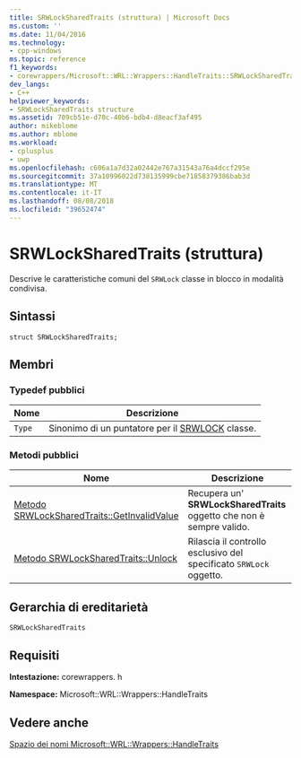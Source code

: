 ```yaml
---
title: SRWLockSharedTraits (struttura) | Microsoft Docs
ms.custom: ''
ms.date: 11/04/2016
ms.technology:
- cpp-windows
ms.topic: reference
f1_keywords:
- corewrappers/Microsoft::WRL::Wrappers::HandleTraits::SRWLockSharedTraits
dev_langs:
- C++
helpviewer_keywords:
- SRWLockSharedTraits structure
ms.assetid: 709cb51e-d70c-40b6-bdb4-d8eacf3af495
author: mikeblome
ms.author: mblome
ms.workload:
- cplusplus
- uwp
ms.openlocfilehash: c606a1a7d32a02442e767a31543a76a4dccf295e
ms.sourcegitcommit: 37a10996022d738135999cbe71858379386bab3d
ms.translationtype: MT
ms.contentlocale: it-IT
ms.lasthandoff: 08/08/2018
ms.locfileid: "39652474"
---
```

# <a name="srwlocksharedtraits-structure"></a>SRWLockSharedTraits (struttura)
Descrive le caratteristiche comuni del `SRWLock` classe in blocco in modalità condivisa.  
  
## <a name="syntax"></a>Sintassi  
  
```  
struct SRWLockSharedTraits;  
```  
  
## <a name="members"></a>Membri  
  
### <a name="public-typedefs"></a>Typedef pubblici  
  
|Nome|Descrizione|  
|----------|-----------------|  
|`Type`|Sinonimo di un puntatore per il [SRWLOCK](../windows/srwlock-class.md) classe.|  
  
### <a name="public-methods"></a>Metodi pubblici  
  
|Nome|Descrizione|  
|----------|-----------------|  
|[Metodo SRWLockSharedTraits::GetInvalidValue](../windows/srwlocksharedtraits-getinvalidvalue-method.md)|Recupera un' **SRWLockSharedTraits** oggetto che non è sempre valido.|  
|[Metodo SRWLockSharedTraits::Unlock](../windows/srwlocksharedtraits-unlock-method.md)|Rilascia il controllo esclusivo del specificato `SRWLock` oggetto.|  
  
## <a name="inheritance-hierarchy"></a>Gerarchia di ereditarietà  
 `SRWLockSharedTraits`  
  
## <a name="requirements"></a>Requisiti  
 **Intestazione:** corewrappers. h  
  
 **Namespace:** Microsoft::WRL::Wrappers::HandleTraits  
  
## <a name="see-also"></a>Vedere anche  
 [Spazio dei nomi Microsoft::WRL::Wrappers::HandleTraits](../windows/microsoft-wrl-wrappers-handletraits-namespace.md)